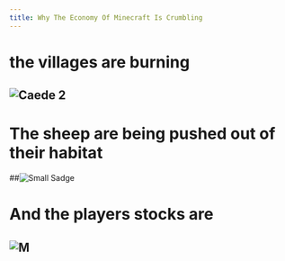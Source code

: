 ```yaml
---
title: Why The Economy Of Minecraft Is Crumbling
---
```

# the villages are burning
## ![Caede 2](https://github.com/Bacon-Lasagna/skills-github-pages-/assets/125579600/f2736f9e-7e7f-4ca5-9af5-15d5978bf7f9)
# The sheep are being pushed out of their habitat
##![Small Sadge](https://github.com/Bacon-Lasagna/skills-github-pages-/assets/125579600/d52af914-36b5-44a6-b8cb-13880e07a26c)
# And the players stocks are
## ![M](https://github.com/Bacon-Lasagna/skills-github-pages-/assets/125579600/2ea9c5ad-c9e1-4cb9-9771-44088be65564)
